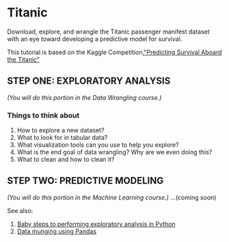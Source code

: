 # Titanic
Download, explore, and wrangle the Titanic passenger manifest dataset with an eye toward developing a predictive model for survival.

This tutorial is based on the Kaggle Competition,["Predicting Survival Aboard the Titanic"](https://www.kaggle.com/c/titanic)

## STEP ONE: EXPLORATORY ANALYSIS
_(You will do this portion in the Data Wrangling course.)_
### Things to think about
1. How to explore a new dataset?
2. What to look for in tabular data?
3. What visualization tools can you use to help you explore?
4. What is the end goal of data wrangling? Why are we even doing this?
5. What to clean and how to clean it?

## STEP TWO: PREDICTIVE MODELING
_(You will do this portion in the Machine Learning course.)_
...(coming soon)

See also:
1. [Baby steps to performing exploratory analysis in Python](http://www.analyticsvidhya.com/blog/2014/08/baby-steps-python-performing-exploratory-analysis-python/)
2. [Data munging using Pandas](http://www.analyticsvidhya.com/blog/2014/09/data-munging-python-using-pandas-baby-steps-python/)
